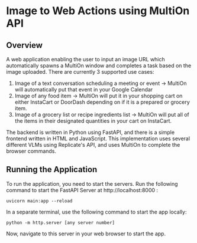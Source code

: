 # Image to Web Actions using MultiOn API

## Overview
A web application enabling the user to input an image URL which automatically spawns a MultiOn window and completes a task based on the image uploaded. There are currently 3 supported use cases:
  1. Image of a text conversation scheduling a meeting or event -> MultiOn will automatically put that event in your Google Calendar
  2. Image of any food item -> MultiOn will put it in your shopping cart on either InstaCart or DoorDash depending on if it is a prepared or grocery item.
  3. Image of a grocery list or recipe ingredients list -> MultiOn will put all of the items in their designated quantities in your cart on InstaCart.

The backend is written in Python using FastAPI, and there is a simple frontend written in HTML and JavaScript. This implementation uses several different VLMs using Replicate's API, and uses MultiOn to complete the browser commands. 

## Running the Application
To run the application, you need to start the servers. Run the following command to start the FastAPI Server at http://localhost:8000 :
```
uvicorn main:app --reload
```
In a separate terminal, use the following command to start the app locally:
```
python -m http.server [any server number]
```
Now, navigate to this server in your web browser to start the app.
